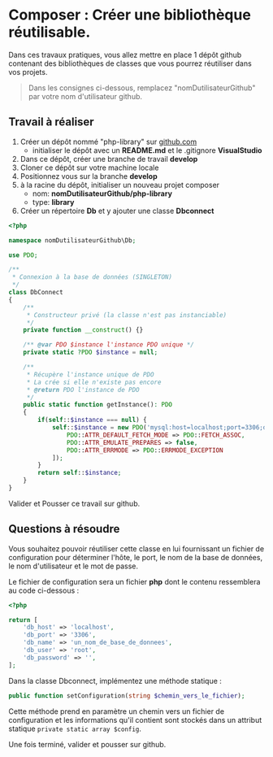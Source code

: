 # Composer : Créer une bibliothèque réutilisable.

Dans ces travaux pratiques, vous allez mettre en place 1 dépôt github contenant des bibliothèques de classes que vous pourrez réutiliser dans vos projets.

> Dans les consignes ci-dessous, remplacez "nomDutilisateurGithub" par votre nom d'utilisateur github.

## Travail à réaliser

1. Créer un dépôt nommé "php-library" sur [github.com](https://github.com)
    - initialiser le dépôt avec un **README.md** et le .gitignore **VisualStudio**
2. Dans ce dépôt, créer une branche de travail **develop**
3. Cloner ce dépôt sur votre machine locale
4. Positionnez vous sur la branche **develop**
5. à la racine du dépôt, initialiser un nouveau projet composer
    - nom: **nomDutilisateurGithub/php-library**
    - type: **library**
6. Créer un répertoire **Db** et y ajouter une classe **Dbconnect** 

```php
<?php 

namespace nomDutilisateurGithub\Db;

use PDO; 

/**
 * Connexion à la base de données (SINGLETON)
 */
class DbConnect
{
    /**
     * Constructeur privé (la classe n'est pas instanciable)
     */
    private function __construct() {}

    /** @var PDO $instance l'instance PDO unique */
    private static ?PDO $instance = null;

    /**
     * Récupère l'instance unique de PDO
     * La crée si elle n'existe pas encore
     * @return PDO l'instance de PDO
     */
    public static function getInstance(): PDO
    {
        if(self::$instance === null) {
            self::$instance = new PDO('mysql:host=localhost;port=3306;dbname=db_cars;charset=utf8', 'root', '', [
                PDO::ATTR_DEFAULT_FETCH_MODE => PDO::FETCH_ASSOC,
                PDO::ATTR_EMULATE_PREPARES => false,
                PDO::ATTR_ERRMODE => PDO::ERRMODE_EXCEPTION
            ]);
        }
        return self::$instance;
    }
}

```

Valider et Pousser ce travail sur github.


## Questions à résoudre

Vous souhaitez pouvoir réutiliser cette classe en lui fournissant un fichier de configuration pour déterminer l'hôte, le port, le nom de la base de données, le nom d'utilisateur et le mot de passe.

Le fichier de configuration sera un fichier **php** dont le contenu ressemblera au code ci-dessous : 

```php
<?php 

return [
    'db_host' => 'localhost',
    'db_port' => '3306',
    'db_name' => 'un_nom_de_base_de_donnees',
    'db_user' => 'root',
    'db_password' => '',
];

```

Dans la classe Dbconnect, implémentez une méthode statique :
```php 
public function setConfiguration(string $chemin_vers_le_fichier);
```

Cette méthode prend en paramètre un chemin vers un fichier de configuration et les informations qu'il contient sont stockés dans un attribut statique `private static array $config`.


Une fois terminé, valider et pousser sur github.